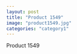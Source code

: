 ```yaml
---
layout: post
title: "Product 1549"
image: "product1549.jpg"
categories: "category1"
---
```

Product 1549
